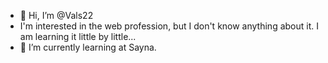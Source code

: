 - 👋 Hi, I’m @Vals22
- I'm interested in the web profession, but I don't know anything about it. I am learning it little by little...
- 🌱 I’m currently learning at Sayna.
